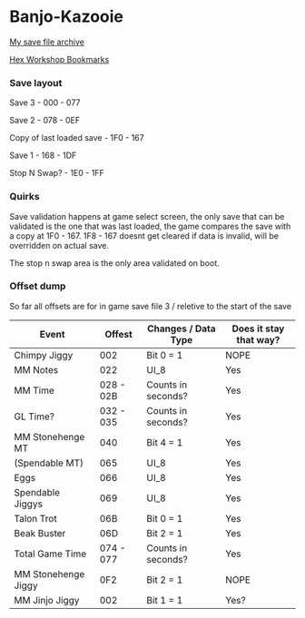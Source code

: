 # Banjo-Kazooie

[My save file archive](https://github.com/kism/Retro-Game-Save-Documentation/tree/master/Nintendo%2064/Working/Banjo-Kazooie)

[Hex Workshop Bookmarks](https://github.com/kism/Retro-Game-Save-Documentation/tree/master/Nintendo%2064/Hex%20Workshop%20Bookmarks)

### Save layout

Save 3 - 000 - 077

Save 2 - 078 - 0EF

Copy of last loaded save - 1F0 - 167

Save 1 - 168 - 1DF

Stop N Swap? - 1E0 - 1FF

### Quirks

Save validation happens at game select screen, the only save that can be validated is the one that was last loaded, the game compares the save with a copy at 1F0 - 167. 1F8 - 167 doesnt get cleared if data is invalid, will be overridden on actual save.

The stop n swap area is the only area validated on boot.

### Offset dump

So far all offsets are for in game save file 3 / reletive to the start of the save


| Event               | Offest    | Changes / Data Type | Does it stay that way? |
|---------------------|-----------|---------------------|------------------------|
| Chimpy Jiggy        | 002       | Bit 0 =  1          | NOPE                   |
| MM Notes            | 022       | UI_8                | Yes                    |
| MM Time             | 028 - 02B | Counts in seconds?  | Yes                    |
| GL Time?            | 032 - 035 | Counts in seconds?  | Yes                    |
| MM Stonehenge MT    | 040       | Bit 4 = 1           | Yes                    |
| (Spendable MT)      | 065       | UI_8                | Yes                    |
| Eggs                | 066       | UI_8                | Yes                    |
| Spendable Jiggys    | 069       | UI_8                | Yes                    |
| Talon Trot          | 06B       | Bit 0 = 1           | Yes                    |
| Beak Buster         | 06D       | Bit 2 = 1           | Yes                    |
| Total Game Time     | 074 - 077 | Counts in seconds?  | Yes                    |
| MM Stonehenge Jiggy | 0F2       | Bit 2 = 1           | NOPE                   |
| MM Jinjo Jiggy      | 002       | Bit 1 = 1           | Yes?                   |
